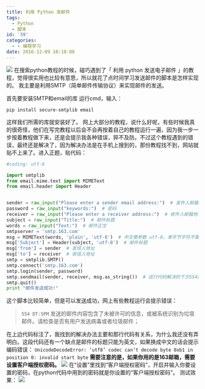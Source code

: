 ```yaml
---
title: 利用 Python 发邮件
tags:
  - Python
  - 脚本
id: '39'
categories:
  - - 编程学习
date: 2016-12-09 10:18:08
---
```


![](https://cdn.pixabay.com/photo/2018/03/22/02/37/email-3249062__480.png) 在搜索python教程的时候，碰巧遇到了「 利用 python 发送电子邮件 」的教程，觉得很实用也比较有意思，所以就花了点时间学习发送邮件的脚本是怎样实现的。 我主要是利用SMTP（简单邮件传输协议）来实现邮件的发送。
<!-- more -->
首先要安装SMTP和email的库 运行cmd，输入：

```
pip install secure-smtplib email
```

这样我们所需的库就安装好了。 网上大部分的教程，说什么好呢，有些时候我真的很奇怪，他们在写完教程以后会不会再按着自己的教程运行一遍，因为我一步一步按着教程做下来，还是会提示我各种错误，猝不及防。不过这个教程遇到的错误，最终还是解决了，因为解决办法是在手机上搜到的，那份教程找不到，网站就贴不上来了。进入正题，贴代码：

```python
#coding: utf-8

import smtplib
from email.mime.text import MIMEText
from email.header import Header


sender = raw_input("Please enter a sender email address:")  # 发件人邮箱地址
password = raw_input("keywords:")  # 密码
receiver = raw_input("Please enter a receiver address:")  # 收件人邮箱地址
subject = raw_input("Title:")  # 邮件标题
words = raw_input("Text:")  # 邮件正文
smtpserver = 'smtp.163.com'
msg = MIMEText(words, 'plain', 'utf-8')  # 中文需参数 utf-8，单字节字符不需要
msg['Subject'] = Header(subject, 'utf-8')  # 邮件标题
msg['from'] = sender  # 发信人地址
msg['to'] = receiver  # 收信人地址
smtp = smtplib.SMTP()
smtp.connect('smtp.163.com')
smtp.login(sender, password)
smtp.sendmail(sender, receiver, msg.as_string())  # 这行代码解决的下方554的错误
smtp.quit()
print "邮件发送成功!"
```

这个脚本比较简单，但是可以发送成功，网上有些教程运行会提示错误：

> `554 DT:SPM` 发送的邮件内容包含了未被许可的信息，或被系统识别为垃圾邮件。请检查是否有用户发送病毒或者垃圾邮件；

在上边代码标注了，我找到的解决办法主要和那行代码有关系，为什么我还没有弄明白。这段代码还有一个缺点是邮件的标题只能为英文，如果换成中文的话会提示编码错误： `UnicodeDecodeError: ‘utf8’ codec can’t decode byte 0xb1 in position 0: invalid start byte` **需要注意的是，如果你用的是163邮箱，需要设置客户端授权密码。** ![](http://upload-images.jianshu.io/upload_images/3880264-ecfd60f843c96414.png?imageMogr2/auto-orient/strip%7CimageView2/2/w/1240) 在“设置”里找到“客户端授权密码”，开启并输入你要设置的密码，在python代码中用到的密码就是你设置的“客户端授权密码”。 测试效果： ![](http://upload-images.jianshu.io/upload_images/3880264-97c5164eeb752013.png?imageMogr2/auto-orient/strip%7CimageView2/2/w/1240)